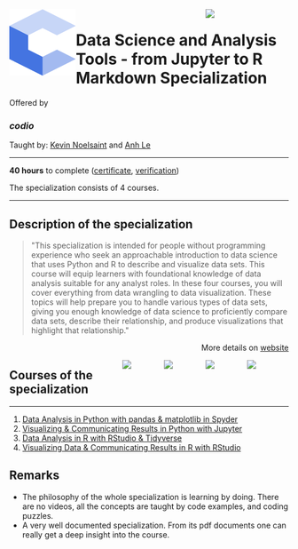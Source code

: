 <a href="https://www.coursera.org/specializations/codio-data-science-python-jupyter-r-rstudio">
  <img src="/img/Data_Science_and_Analysis_Tools-from_Jupyter_to_R_Markdown_Specialization_logo.png" width="150" align="right">
</a>

<img src="/img/codio_logo.svg" width="120" height="120" align="left">

# Data Science and Analysis Tools - from Jupyter to R Markdown Specialization

Offered by 
### *codio*

Taught by: [Kevin Noelsaint](https://www.coursera.org/instructor/knoelsaint) and [Anh Le](https://www.coursera.org/instructor/ale)

---

**40 hours** to complete ([certificate](./Coursera), [verification](https://coursera.org/verify/UAJX8DH6N4D6))

The specialization consists of 4 courses. 

---

## Description of the specialization

>"This specialization is intended for people without programming experience who seek an approachable introduction to data science that uses Python and R to describe and visualize data sets. This course will equip learners with foundational knowledge of data analysis suitable for any analyst roles. In these four courses, you will cover everything from data wrangling to data visualization. These topics will help prepare you to handle various types of data sets, giving you enough knowledge of data science to proficiently compare data sets, describe their relationship, and produce visualizations that highlight that relationship."

<p align="right">More details on <a href="https://www.coursera.org/specializations/codio-data-science-python-jupyter-r-rstudio">website</a></p>

<a href="https://www.coursera.org/learn/codio-visualizing-data-and-communicating-results-in-r-with-rstudio">
  <img src="/img/Visualizing_Data_&_Communicating_Results_in_R_with_RStudio_logo.png" width="75" align="right">
</a>
<a href="https://www.coursera.org/learn/codio-data-analysis-in-r-with-rstudio-and-tidyverse">
  <img src="/img/Data_Analysis_in_R_with_RStudio_&_Tidyverse_logo.png" width="75" align="right">
</a>
<a href="https://www.coursera.org/learn/codio-visualizing-and-communicating-results-in-python-with-jupyter">
  <img src="/img/Visualizing_&_Communicating_Results_in_Python_with_Jupyter_logo.png" width="75" align="right">
</a>
<a href="https://www.coursera.org/learn/codio-data-analysis-in-python-with-pandas-and-matplotlib-in-spyder">
  <img src="/img/Data_Analysis_in_Python_with_pandas_&_matplotlib_in_Spyder_logo.png" width="75" align="right">
</a>

## Courses of the specialization

---

1. [Data Analysis in Python with pandas & matplotlib in Spyder](./Data%20Analysis%20in%20Python%20with%20pandas%20&%20matplotlib%20in%20Spyder)
2. [Visualizing & Communicating Results in Python with Jupyter](./Visualizing%20&%20Communicating%20Results%20in%20Python%20with%20Jupyter)
3. [Data Analysis in R with RStudio & Tidyverse](./Data%20Analysis%20in%20R%20with%20RStudio%20&%20Tidyverse)
4. [Visualizing Data & Communicating Results in R with RStudio](./Visualizing%20Data%20&%20Communicating%20Results%20in%20R%20with%20RStudio)

## Remarks
- The philosophy of the whole specialization is learning by doing. There are no videos, all the concepts are taught by code examples, and coding puzzles. 
- A very well documented specialization. From its pdf documents one can really get a deep insight into the course. 
